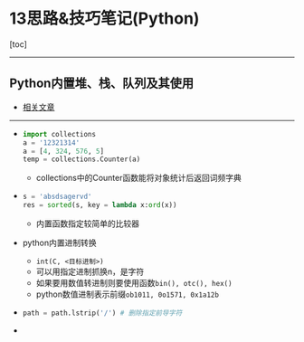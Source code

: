 # 13思路&技巧笔记(Python)

[toc]



---

## Python内置堆、栈、队列及其使用

*   [相关文章](https://www.jianshu.com/p/9b94651534c3)



---

-   ```python
    import collections
    a = '12321314'
    a = [4, 324, 576, 5]
    temp = collections.Counter(a)
    ```

    -   collections中的Counter函数能将对象统计后返回词频字典

-   ```python
    s = 'absdsagervd'
    res = sorted(s, key = lambda x:ord(x))
    ```

    -   内置函数指定较简单的比较器

-   python内置进制转换

    -   `int(C, <目标进制>)`
    -   可以用指定进制抓换n，是字符
    -   如果要用数值转进制则要使用函数`bin(), otc(), hex()`
    -   python数值进制表示前缀`ob1011, 0o1571, 0x1a12b`

-   ```python
    path = path.lstrip('/') # 删除指定前导字符
    ```

-   

